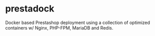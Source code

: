 # prestadock
Docker based Prestashop deployment using a collection of optimized containers w/ Nginx, PHP-FPM, MariaDB and Redis.
